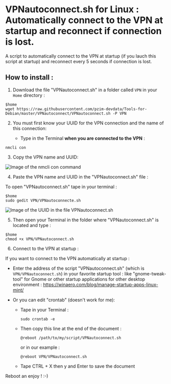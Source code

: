 # VPNautoconnect.sh for Linux : Automatically connect to the VPN at startup and reconnect if connection is lost.

A script to automatically connect to the VPN at startup (if you lauch this script at startup) and reconnect  every 5 seconds if connection is lost.


## How to install :



1. Download the file "VPNautoconnect.sh" in a folder called `VPN` in your `Home` directory :

```
$home
wget https://raw.githubusercontent.com/pzim-devdata/Tools-for-Debian/master/VPNautoconnect/VPNautoconnect.sh -P VPN
```



2. You must first know your UUID for the VPN connection and the name of this connection:

    - Type in the Terminal **when you are connected to the VPN** :

`nmcli con`



3. Copy the VPN name and UUID:


![Image of the nmcli con command](https://github.com/pzim-devdata/Tools-for-Debian/blob/master/VPNautoconnect/Image1.png)



4. Paste the VPN name and UUID in the "VPNautoconnect.sh" file :

To open "VPNautoconnect.sh" tape in your terminal :
```
$home
sudo gedit VPN/VPNautoconnecte.sh
``` 

![Image of the UUID in the file VPNautoconnect.sh](https://github.com/pzim-devdata/Tools-for-Debian/blob/master/VPNautoconnect/Image2.png)



5. Then open your Terminal in the folder where "VPNautoconnect.sh" is located and type :

```
$home
chmod +x VPN/VPNautoconnect.sh
``` 



6. Connect to the VPN at startup :

If you want to connect to the VPN automatically at startup :

   - Enter the address of the script "VPNautoconnect.sh" (which is `VPN/VPNautoconnect.sh`)  in your favorite startup tool : like "gnome-tweak-tool" for Gnome or other startup applications for other desktop environment : https://winaero.com/blog/manage-startup-apps-linux-mint/

   - Or you can edit "crontab" (doesn't work for me):

        - Tape in your Terminal :
        
            `sudo crontab -e`

        - Then copy this line at the end of the document :

            `@reboot /path/to/my/script/VPNautoconnect.sh`

            or in our example :

            `@reboot VPN/VPNautoconnect.sh` 


        - Tape CTRL + X then y and Enter to save the document

Reboot an enjoy ! :-)



   
